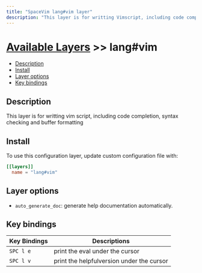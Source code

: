 ```yaml
---
title: "SpaceVim lang#vim layer"
description: "This layer is for writting Vimscript, including code completion, syntax checking and buffer formatting"
---
```


# [Available Layers](../../) >> lang#vim

<!-- vim-markdown-toc GFM -->

- [Description](#description)
- [Install](#install)
- [Layer options](#layer-options)
- [Key bindings](#key-bindings)

<!-- vim-markdown-toc -->

## Description

This layer is for writting vim script, including code completion, syntax checking and buffer formatting

## Install

To use this configuration layer, update custom configuration file with:

```toml
[[layers]]
  name = "lang#vim"
```

## Layer options

- `auto_generate_doc`: generate help documentation automatically.

## Key bindings

| Key Bindings | Descriptions                              |
| ------------ | ----------------------------------------- |
| `SPC l e`    | print the eval under the cursor           |
| `SPC l v`    | print the helpfulversion under the cursor |

